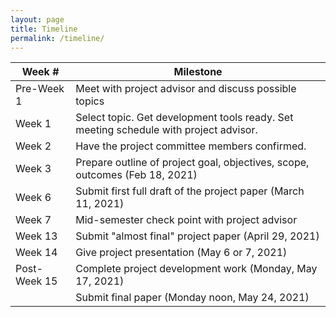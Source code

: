 ```yaml
---
layout: page
title: Timeline
permalink: /timeline/
---
```


| **Week #** | **Milestone** |
| --- | --- |
| Pre-Week 1 | Meet with project advisor and discuss possible topics |
| Week 1 | Select topic. Get development tools ready. Set meeting schedule with project advisor. |
| Week 2 | Have the project committee members confirmed.  |
| Week 3 | Prepare outline of project goal, objectives, scope, outcomes (Feb 18, 2021)|
| Week 6 | Submit first full draft of the project paper (March 11, 2021)|
| Week 7 | Mid-semester check point with project advisor |
| Week 13 | Submit "almost final" project paper (April 29, 2021) |
| Week 14| Give project presentation (May 6 or 7, 2021) |
| Post-Week 15| Complete project development work (Monday, May 17, 2021) |
| | Submit final paper (Monday noon, May 24, 2021)

<!--
**Project Topic**
The student identifies a suitable topic and project advisor in the Applied Engineering and Sciences Department who agrees to supervise the project work. The student will contact the project advisor and make arrangements to begin. If a student wishes to develop a project topic on their own, it is their responsibility to identify a project advisor who agrees to supervise their work. In no case should work on the project begin until a faculty project advisor has agreed to supervise the project work.

**Project Abstract**
The student prepares an abstract of the project paper and have the abstract approved by the project advisor. This may make take several iterations. Students are encouraged to seek out their project advisor to obtain ideas and guidance to ensure that both the student and project advisor agree that the project paper described in the abstract will be suitable deliverable for the project. Depending on the topic and methodology of the project, domain experts outside the Applied Engineering and Sciences Department could be selected to supplement the mentoring provided by the faculty project advisor.

Throughout the project, it is the student responsibility to obtain input and guidance from their project advisor. If you choose to conduct your project work at a company. If the project has a commercial value to the company involved, a non-disclosure and development agreement may need to be put in place before beginning of the project.

**Grading**
The final project paper will be submitted to the project advisor and project committee. For a paper to receive a **grade of A** , it must be judged by the project advisor and project committee as suitable for submission to a conference or journal. Papers that are not well done but do rise to that standard will be assigned a **grade of B**. Lesser papers will be graded accordingly.
-->
